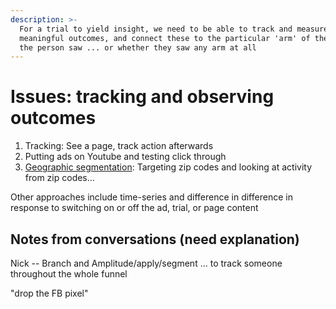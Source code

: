 ```yaml
---
description: >-
  For a trial to yield insight, we need to be able to track and measure
  meaningful outcomes, and connect these to the particular 'arm' of the trial
  the person saw ... or whether they saw any arm at all
---
```


# Issues: tracking and observing outcomes

1. Tracking: See a page, track action afterwards
2. Putting ads on Youtube and testing click through
3. [Geographic segmentation](../implementation-and-collecting-data-issues/geographic-segmentation-blocked-randomization.md): Targeting zip codes and looking at activity from zip codes…

Other approaches include time-series and difference in difference in response to switching on or off the ad, trial, or page content

## Notes from conversations (need explanation)

Nick -- Branch and Amplitude/apply/segment ... to track someone throughout the whole funnel

"drop the FB pixel"

